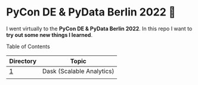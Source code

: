 # PyCon DE & PyData Berlin 2022 🎉
I went virtually to the **PyCon DE &amp; PyData Berlin 2022**. In this repo I want to **try out some new things I learned**.

Table of Contents

| **Directory** | **Topic**                 |
| ------------- | ------------------------- |
| [1](00_Dask/) | Dask (Scalable Analytics) |
|               |                           |